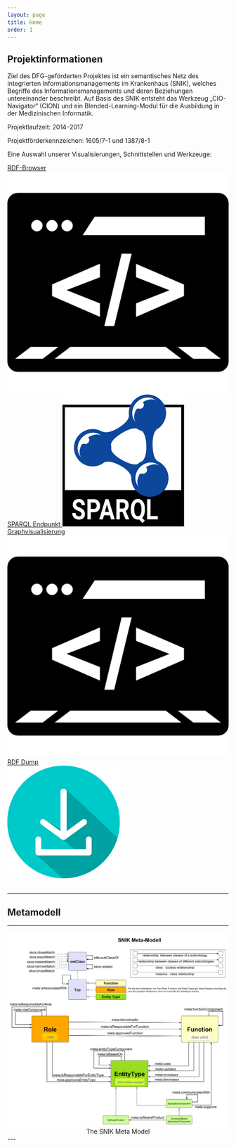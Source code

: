 ```yaml
---
layout: page
title: Home
order: 1
---
```


<!--<p class="lead">{{ site.description }}</p>-->

## Projektinformationen

Ziel des DFG-geförderten Projektes ist ein semantisches Netz des integrierten Informationsmanagements im Krankenhaus (SNIK), welches Begriffe des Informationsmanagements und deren Beziehungen untereinander beschreibt.
Auf Basis des SNIK entsteht das Werkzeug „CIO-Navigator“ (CION) und ein Blended-Learning-Modul für die Ausbildung in der Medizinischen Informatik.

Projektlaufzeit: 2014–2017

Projektförderkennzeichen: 1605/7-1 und 1387/8-1

Eine Auswahl unserer Visualisierungen, Schnittstellen und Werkzeuge:

<div class="flexy">
<div class="flex-item">
  <a title="Browse" href="https://www.snik.eu/ontology/">RDF-Browser
  <img title="Browse" alt="Browse" src="public/browse.png">
</a>
</div>

<div class="flex-item">
  <a title="Query" href= "https://www.snik.eu/sparql/">SPARQL Endpunkt
  <img title="Query" alt="Query" src="public/sparql.png">
</a>
</div>

<div class="flex-item">
  <a title="Browse" href="https://www.snik.eu/graph/">Graphvisualisierung
  <img title="Browse" alt="Browse" src="public/browse.png">
</a>
</div>

<div class="flex-item">
<a title="Download" href="https://github.com/snikproject/ontology/archive/refs/heads/master.zip">RDF Dump<br>
<img title="Download" alt="Download" src="public/download.png">
</a>
</div>
</div>
<br>

---
## Metamodell

---
<center>
  <a href="public/SNIK_Metamodell_V8.svg" target="_blank">
    <img src="public/SNIK_Metamodell_V8.svg">
  </a>
  The SNIK Meta Model
</center>
---
<!--<center><img src="public/hito-graph.png">The HITO-Graph</center>-->
